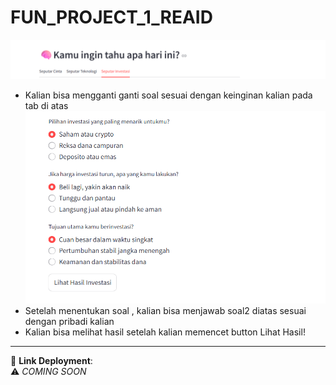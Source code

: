 # FUN_PROJECT_1_REAID

![Logo](./assets/documentation/tab-bar.png)
- Kalian bisa mengganti ganti soal sesuai dengan keinginan kalian pada tab di atas
![Logo](./assets/documentation/question.png)
- Setelah menentukan soal , kalian bisa menjawab soal2 diatas sesuai dengan pribadi kalian
- Kalian bisa melihat hasil setelah kalian memencet button Lihat Hasil!
---

🔗 **Link Deployment**:  
⚠️ *COMING SOON*
